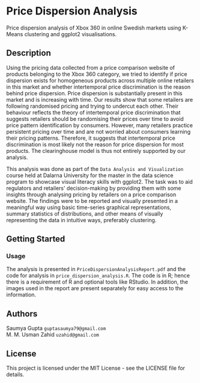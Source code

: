# Price Dispersion Analysis

Price dispersion analysis of Xbox 360 in online Swedish markets using K-Means clustering and ggplot2 visualisations.

## Description

Using the pricing data collected from a price comparison website of products belonging to the Xbox 360 category, we tried to identify if price dispersion exists for homogeneous products across multiple online retailers in this market and whether intertemporal price discrimination is the reason behind price dispersion. Price dispersion is substantially present in this market and is increasing with time. Our results show that some retailers are following randomised pricing and trying to undercut each other. Their behaviour reflects the theory of intertemporal price discrimination that suggests retailers should be randomising their prices over time to avoid price pattern identification by consumers. However, many retailers practice persistent pricing over time and are not worried about consumers learning their pricing patterns. Therefore, it suggests that intertemporal price discrimination is most likely not the reason for price dispersion for most products. The clearinghouse model is thus not entirely supported by our analysis.

This analysis was done as part of the ```Data Analysis and Visualization``` course held at Dalarna University for the master in the data science program to showcase visual literacy skills with ggplot2. The task was to aid regulators and retailers' decision-making by providing them with some insights through analysing pricing by retailers on a price comparison website. The findings were to be reported and visually presented in a meaningful way using basic time-series graphical representations, summary statistics of distributions, and other means of visually representing the data in intuitive ways, preferably clustering. 

## Getting Started

### Usage

The analysis is presented in ```PriceDispersionAnalysisReport.pdf``` and the code for analysis in ```price_dispersion_analysis.R```. The code is in R; hence there is a requirement of R and optional tools like RStudio. In addition, the images used in the report are present separately for easy access to the information.

## Authors

Saumya Gupta ```guptasaumya79@gmail.com```  
M. M. Usman Zahid ```uzahid@gmail.com```

## License

This project is licensed under the MIT License - see the LICENSE file for details.
